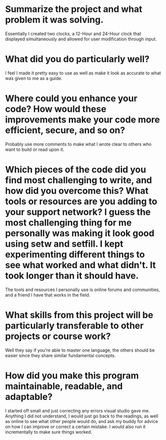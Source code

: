 # Summarize the project and what problem it was solving.
  Essentially I created two clocks, a 12-Hour and 24-Hour clock that displayed simultaneously and allowed for user modification through input. 
  
# What did you do particularly well?
  I feel I made it pretty easy to use as well as make it look as accurate to what was given to me as a guide.
  
# Where could you enhance your code? How would these improvements make your code more efficient, secure, and so on?
  Probably use more comments to make what I wrote clear to others who want to build or read upon it. 
  
# Which pieces of the code did you find most challenging to write, and how did you overcome this? What tools or resources are you adding to your support network? I guess the most challenging thing for me personally was making it look good using setw and setfill. I kept experimenting different things to see what worked and what didn't. It took longer than it should have. 
The tools and resources I personally use is online forums and communities, and a friend I have that works in the field. 

# What skills from this project will be particularly transferable to other projects or course work?
Well they say if you're able to master one language, the others should be easier since they share similar fundamental concepts.

# How did you make this program maintainable, readable, and adaptable?
I started off small and just correcting any errors visual studio gave me. Anything I did not understand, I would just go back to the readings, as well as online to see what other people would do, and ask my buddy for advice on how I can improve or correct a certain mistake. I would also run it incrementally to make sure things worked. 


<!---
roromako/roromako is a ✨ special ✨ repository because its `README.md` (this file) appears on your GitHub profile.
You can click the Preview link to take a look at your changes.
--->
